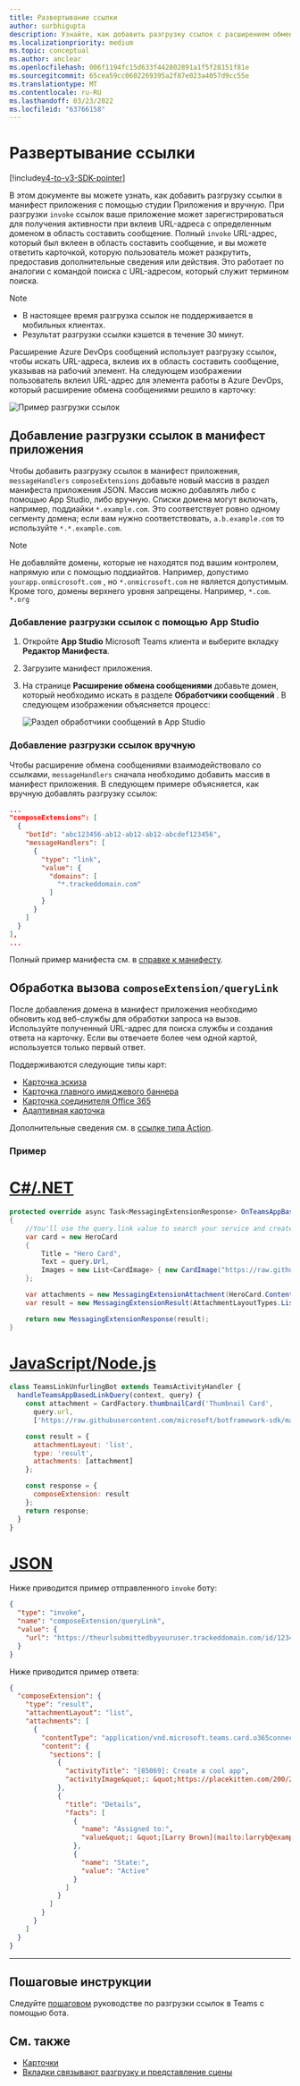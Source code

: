 ```yaml
---
title: Развертывание ссылки
author: surbhigupta
description: Узнайте, как добавить разгрузку ссылок с расширением обмена сообщениями в приложении Microsoft Teams с манифестом приложения или вручную с помощью примеров и примеров кода.
ms.localizationpriority: medium
ms.topic: conceptual
ms.author: anclear
ms.openlocfilehash: 006f1194fc15d633f442802891a1f5f28151f81e
ms.sourcegitcommit: 65cea59cc0602269395a2f87e023a4057d9cc55e
ms.translationtype: MT
ms.contentlocale: ru-RU
ms.lasthandoff: 03/23/2022
ms.locfileid: "63766158"
---
```

# <a name="link-unfurling"></a>Развертывание ссылки

[!include[v4-to-v3-SDK-pointer](~/includes/v4-to-v3-pointer-me.md)]

В этом документе вы можете узнать, как добавить разгрузку ссылки в манифест приложения с помощью студии Приложения и вручную. При разгрузки `invoke` ссылок ваше приложение может зарегистрироваться для получения активности при вклеив URL-адреса с определенным доменом в область составить сообщение. Полный `invoke` URL-адрес, который был вклеен в область составить сообщение, и вы можете ответить карточкой, которую пользователь может разкрутить, предоставив дополнительные сведения или действия. Это работает по аналогии с командой поиска с URL-адресом, который служит термином поиска.

> [!NOTE]
>
> * В настоящее время разгрузка ссылок не поддерживается в мобильных клиентах.
> * Результат разгрузки ссылки кэшется в течение 30 минут.

Расширение Azure DevOps сообщений использует разгрузку ссылок, чтобы искать URL-адреса, вклеив их в область составить сообщение, указывав на рабочий элемент. На следующем изображении пользователь вклеил URL-адрес для элемента работы в Azure DevOps, который расширение обмена сообщениями решило в карточку:

![Пример разгрузки ссылок](~/assets/images/compose-extensions/messagingextensions_linkunfurling.png)

## <a name="add-link-unfurling-to-your-app-manifest"></a>Добавление разгрузки ссылок в манифест приложения

Чтобы добавить разгрузку ссылок в манифест приложения, `messageHandlers` `composeExtensions` добавьте новый массив в раздел манифеста приложения JSON. Массив можно добавлять либо с помощью App Studio, либо вручную. Списки домена могут включать, например, поддиайки `*.example.com`. Это соответствует ровно одному сегменту домена; если вам нужно соответствовать, `a.b.example.com` то используйте `*.*.example.com`.

> [!NOTE]
> Не добавляйте домены, которые не находятся под вашим контролем, напрямую или с помощью поддиайтов. Например, допустимо `yourapp.onmicrosoft.com` , но `*.onmicrosoft.com` не является допустимым. Кроме того, домены верхнего уровня запрещены. Например, `*.com`. `*.org`

### <a name="add-link-unfurling-using-app-studio"></a>Добавление разгрузки ссылок с помощью App Studio

1. Откройте **App Studio** Microsoft Teams клиента и выберите вкладку **Редактор Манифеста**.
1. Загрузите манифест приложения.
1. На странице **Расширение обмена сообщениями** добавьте домен, который необходимо искать в разделе **Обработчики сообщений** . В следующем изображении объясняется процесс:

    ![Раздел обработчики сообщений в App Studio](~/assets/images/link-unfurling.png)

### <a name="add-link-unfurling-manually"></a>Добавление разгрузки ссылок вручную

Чтобы расширение обмена сообщениями взаимодействовало со ссылками, `messageHandlers` сначала необходимо добавить массив в манифест приложения. В следующем примере объясняется, как вручную добавлять разгрузку ссылок:

```json
...
"composeExtensions": [
  {
    "botId": "abc123456-ab12-ab12-ab12-abcdef123456",
    "messageHandlers": [
      {
        "type": "link",
        "value": {
          "domains": [
            "*.trackeddomain.com"
          ]
        }
      }
    ]
  }
],
...
```

Полный пример манифеста см. в [справке к манифесту](~/resources/schema/manifest-schema.md).

## <a name="handle-the-composeextensionquerylink-invoke"></a>Обработка вызова `composeExtension/queryLink`

После добавления домена в манифест приложения необходимо обновить код веб-службы для обработки запроса на вызов. Используйте полученный URL-адрес для поиска службы и создания ответа на карточку. Если вы отвечаете более чем одной картой, используется только первый ответ.

Поддерживаются следующие типы карт:

* [Карточка эскиза](~/task-modules-and-cards/cards/cards-reference.md#thumbnail-card)
* [Карточка главного имиджевого баннера](~/task-modules-and-cards/cards/cards-reference.md#hero-card)
* [Карточка соединителя Office 365](~/task-modules-and-cards/cards/cards-reference.md#office-365-connector-card)
* [Адаптивная карточка](~/task-modules-and-cards/cards/cards-reference.md#adaptive-card)

Дополнительные сведения см. в [ссылке типа Action](~/task-modules-and-cards/cards/cards-actions.md#action-type-invoke).

### <a name="example"></a>Пример

# <a name="cnet"></a>[C#/.NET](#tab/dotnet)

```csharp
protected override async Task<MessagingExtensionResponse> OnTeamsAppBasedLinkQueryAsync(ITurnContext<IInvokeActivity> turnContext, AppBasedLinkQuery query, CancellationToken cancellationToken)
{
    //You'll use the query.link value to search your service and create a card response
    var card = new HeroCard
    {
        Title = "Hero Card",
        Text = query.Url,
        Images = new List<CardImage> { new CardImage("https://raw.githubusercontent.com/microsoft/botframework-sdk/master/icon.png") },
    };

    var attachments = new MessagingExtensionAttachment(HeroCard.ContentType, null, card);
    var result = new MessagingExtensionResult(AttachmentLayoutTypes.List, "result", new[] { attachments }, null, "test unfurl");

    return new MessagingExtensionResponse(result);
}
```

# <a name="javascriptnodejs"></a>[JavaScript/Node.js](#tab/javascript)

```javascript
class TeamsLinkUnfurlingBot extends TeamsActivityHandler {
  handleTeamsAppBasedLinkQuery(context, query) {
    const attachment = CardFactory.thumbnailCard('Thumbnail Card',
      query.url,
      ['https://raw.githubusercontent.com/microsoft/botframework-sdk/master/icon.png']);

    const result = {
      attachmentLayout: 'list',
      type: 'result',
      attachments: [attachment]
    };

    const response = {
      composeExtension: result
    };
    return response;
  }
}
```

# <a name="json"></a>[JSON](#tab/json)

Ниже приводится пример отправленного `invoke` боту:

```json
{
  "type": "invoke",
  "name": "composeExtension/queryLink",
  "value": {
    "url": "https://theurlsubmittedbyyouruser.trackeddomain.com/id/1234"
  }
}
```

Ниже приводится пример ответа:

```json
{
  "composeExtension": {
    "type": "result",
    "attachmentLayout": "list",
    "attachments": [
      {
        "contentType": "application/vnd.microsoft.teams.card.o365connector",
        "content": {
          "sections": [
            {
              "activityTitle": "[85069]: Create a cool app",
              "activityImage&quot;: &quot;https://placekitten.com/200/200"
            },
            {
              "title": "Details",
              "facts": [
                {
                  "name": "Assigned to:",
                  "value&quot;: &quot;[Larry Brown](mailto:larryb@example.com)"
                },
                {
                  "name": "State:",
                  "value": "Active"
                }
              ]
            }
          ]
        }
      }
    ]
  }
}
```

* * *

## <a name="step-by-step-guide"></a>Пошаговые инструкции

Следуйте [пошаговом](../../sbs-botbuilder-linkunfurling.yml) руководстве по разгрузки ссылок в Teams с помощью бота.

## <a name="see-also"></a>См. также

* [Карточки](~/task-modules-and-cards/what-are-cards.md)
* [Вкладки связывают разгрузку и представление сцены](~/tabs/tabs-link-unfurling.md)